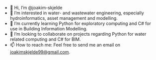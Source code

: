 - 👋 Hi, I’m @joakim-skjelde
- 👀 I’m interested in water- and wastewater engineering, especially hydroinformatics, asset management and modelling.
- 🌱 I’m currently learning Python for exploratory computing and C# for use in Building Information Modelling.
- 💞️ I’m looking to collaborate on projects regarding Python for water related computing and C# for BIM.
- 📫 How to reach me: Feel free to send me an email on joakimskjelde99@gmail.com.

<!---
joakim-skjelde/joakim-skjelde is a ✨ special ✨ repository because its `README.md` (this file) appears on your GitHub profile.
You can click the Preview link to take a look at your changes.
--->
